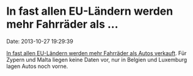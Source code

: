 In fast allen EU-Ländern werden mehr Fahrräder als \...
=======================================================

Date: 2013-10-27 19:29:39

[In fast allen EU-Ländern werden mehr Fahrräder als Autos
verkauft](http://www.npr.org/blogs/parallels/2013/10/24/240493422/in-most-every-european-country-bikes-are-outselling-cars).
Für Zypern und Malta liegen keine Daten vor, nur in Belgien und
Luxemburg lagen Autos noch vorne.
